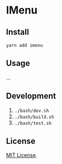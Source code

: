 # IMenu

## Install

`yarn add imenu`

## Usage

…

## Development

1. `./bash/dev.sh`
2. `./bash/build.sh`
3. `./bash/test.sh`

## License

[MIT License](https://opensource.org/licenses/MIT).
